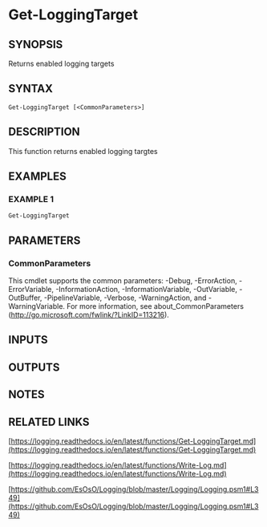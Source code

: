 # Get-LoggingTarget

## SYNOPSIS
Returns enabled logging targets

## SYNTAX

```
Get-LoggingTarget [<CommonParameters>]
```

## DESCRIPTION
This function returns enabled logging targtes

## EXAMPLES

### EXAMPLE 1
```
Get-LoggingTarget
```

## PARAMETERS

### CommonParameters
This cmdlet supports the common parameters: -Debug, -ErrorAction, -ErrorVariable, -InformationAction, -InformationVariable, -OutVariable, -OutBuffer, -PipelineVariable, -Verbose, -WarningAction, and -WarningVariable.
For more information, see about_CommonParameters (http://go.microsoft.com/fwlink/?LinkID=113216).

## INPUTS

## OUTPUTS

## NOTES

## RELATED LINKS

[https://logging.readthedocs.io/en/latest/functions/Get-LoggingTarget.md](https://logging.readthedocs.io/en/latest/functions/Get-LoggingTarget.md)

[https://logging.readthedocs.io/en/latest/functions/Write-Log.md](https://logging.readthedocs.io/en/latest/functions/Write-Log.md)

[https://github.com/EsOsO/Logging/blob/master/Logging/Logging.psm1#L349](https://github.com/EsOsO/Logging/blob/master/Logging/Logging.psm1#L349)

